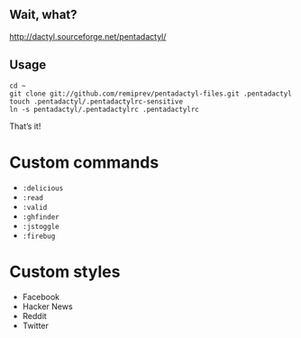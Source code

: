 ## Wait, what?

<http://dactyl.sourceforge.net/pentadactyl/>

## Usage

    cd ~
    git clone git://github.com/remiprev/pentadactyl-files.git .pentadactyl
    touch .pentadactyl/.pentadactylrc-sensitive
    ln -s pentadactyl/.pentadactylrc .pentadactylrc

That’s it!

# Custom commands

* `:delicious`
* `:read`
* `:valid`
* `:ghfinder`
* `:jstoggle`
* `:firebug`

# Custom styles

* Facebook
* Hacker News
* Reddit
* Twitter
